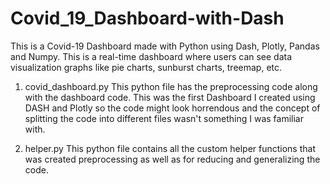 # Covid_19_Dashboard-with-Dash
This is a Covid-19 Dashboard made with Python using Dash, Plotly, Pandas and Numpy. This is a real-time dashboard where users can see data visualization graphs like pie charts, sunburst charts, treemap, etc. 

1. covid_dashboard.py
This python file has the preprocessing code along with the dashboard code. This was the first Dashboard I created using DASH and Plotly so the code might look horrendous and the concept of splitting the code into different files wasn't something I was familiar with. 

2. helper.py
This python file contains all the custom helper functions that was created preprocessing as well as for reducing and generalizing the code.

